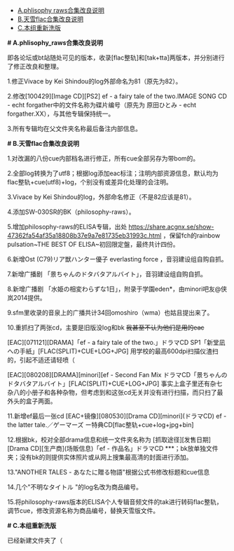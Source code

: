 - [A.phlisophy raws合集改良说明](#Aphlisophy_raws合集改良说明)
- [B.天雪flac合集改良说明](#B天雪flac合集改良说明)
- [C.本组重新洗版](#C本组重新洗版)

**# A.phlisophy_raws合集改良说明**

即各论坛或bt站随处可见的版本，收录[flac整轨]和[tak+tta]两版本，并分别进行了修正改良和整理。

1.修正Vivace by Kei Shindou的log外部命名为81（原先为82）。

2.修改[100429][Image CD][PS2] ef - a fairy tale of the two.IMAGE SONG CD - echt forgather中的文件名称为碟片编号（原先为 原田ひとみ - echt forgather.XX），与其他专辑保持统一。

3.所有专辑均在父文件夹名称最后备注内部信息。

**# B.天雪flac合集改良说明**

1.对改漏的八份cue内部档名进行修正，所有cue全部另存为带bom的。

2.全部log转换为了utf8；根据log添加eac标注；注明内部资源信息，默认均为flac整轨+cue(utf8)+log，个别没有或差异化处理的会注明。

3.Vivace by Kei Shindou的log，外部命名修正（不是82应该是81）。

4.添加SW-030SR的BK（philosophy-raws）。

5.增加philosophy-raws的ELISA专辑，出处 https://share.acgnx.se/show-47362fa54af35a18808b37e9a7e81735eb31993c.html 
，保留fch的rainbow pulsation~THE BEST OF ELISA~初回限定盤，最终共计四份。

6.新增Ost (C79)リア獣ハンター優子 everlasting force ，音羽建设组自购自抓。

7.新增广播剧 「景ちゃんのドタバタアルバイト」，音羽建设组自购自抓。

8.新增广播剧 「水姫の相変わらずな1日」，附录于学園eden*，由minori吧友@侠岚2014提供。

9.sfm里收录的音泉上的广播共计34回omoshiro（wma）也姑且提出来了。

10.重抓扫了两张cd，主要是旧版没log和bk ~~我甚至不认为他们是用的eac~~

[EAC][071121][DRAMA]「ef - a fairy tale of the two.」ドラマCD SP1「新堂凪への手紙」[FLAC(SPLIT)+CUE+LOG+JPG]
用学校的最高600dpi扫描仪渣扫的，引起不适还请轻喷（

[EAC][080208][DRAMA][minori][ef - Second Fan Mix ドラマCD「景ちゃんのドタバタアルバイト」[FLAC(SPLIT)+CUE+LOG+JPG]
事实上盒子里还有杂七杂八的小册子和各种杂物，但考虑到和这张cd无关并没有进行扫描，而只扫了最外头的盒子两面。

11.新增ef最后一张cd
[EAC+镜像][080530][Drama CD]\[minori\](ドラマCD) ef - the latter tale.／ゲーマーズ ー特典CD[flac整轨+cue+log+jpg+bin]

12.根据bk，校对全部drama信息和统一文件夹名称为
[抓取途径][发售日期][Drama CD]\[生产商\](场贩信息)「ef - 作品名」ドラマCD ***；bk放单独文件夹；没有bk的则提供实体照片或从网上搜集最高清的封面进行添加。

13."ANOTHER TALES - あなたに贈る物語"根据公式书修改标题和cue信息

14.几个"不明なタイトル "的log名改为商品编号。

15.将philosophy-raws版本的ELISA个人专辑音频文件的tak进行转码flac整轨，调节cue，修改资源名称为商品编号，替换天雪版文件。

**# C.本组重新洗版**

已经新建文件夹了（
